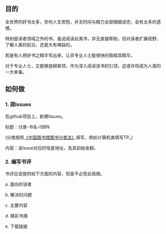 ## 目的

全世界的好书太多，奈何人生苦短，并无时间与精力全部细细读完，会有太多的遗憾。

特别是读者领域之外的书，虽说阅读此类书，并无直接帮助，但对读者扩展视野，了解人类的前沿，还是大有裨益的。

若是有人把好书之精华写出来，让非专业人士能很快的吸取其精华。

对于专业人士，又能够提纲挈领，作为深入阅读该书的引领。这或许将成为人类的一大幸事。


## 如何做


### 1. 提Issues

在github项目上，新建Issues。

标题：分类-书名-ISBN

(分类按照[《中国图书馆图书分类法》](http://www.ztflh.com/)填写，例如计算机类填写TP。)

内容：该Issue对应的恒星地址，及其初始金额。


### 2. 编写书评

书评应该提供如下方面的内容，但是不必受此局限。

a. 面向的读者

b. 解决的问题

c. 主要内容

d. 精彩书摘

e. 下载链接

